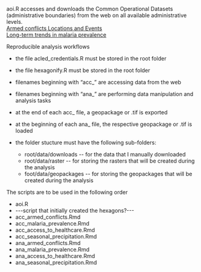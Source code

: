 aoi.R accesses and downloads the Common Operational Datasets (administrative boundaries) from the web on all available administrative levels.  
[Armed conflicts Locations and Events](https://menkli.github.io/malaria_risk/reports/armed_conflicts.html)   
[Long-term trends in malaria prevalence](https://menkli.github.io/malaria_risk/reports/malaria_prevalence.html)  

Reproducible analysis workflows  

- the file acled_credentials.R must be stored in the root folder   
- the file hexagonify.R must be stored in the root folder  
- filenames beginning with “acc_” are accessing data from the web   
- filenames beginning with “ana_” are performing data manipulation and analysis tasks   
- at the end of each acc_ file, a geopackage or .tif is exported  
- at the beginning of each ana_ file, the respective geopackage or .tif is loaded   

- the folder stucture must have the following sub-folders:  
  - root/data/downloads   -- for the data that I manually downloaded  
  - root/data/raster      -- for storing the rasters that will be created during the analysis  
  - foot/data/geopackages -- for storing the geopackages that will be created during the analysis  
  
The scripts are to be used in the following order  
- aoi.R  
- ---script that initially created the hexagons?---  
- acc_armed_conflicts.Rmd  
- acc_malaria_prevalence.Rmd  
- acc_access_to_healthcare.Rmd  
- acc_seasonal_precipitation.Rmd  
- ana_armed_conflicts.Rmd  
- ana_malaria_prevalence.Rmd  
- ana_access_to_healthcare.Rmd  
- ana_seasonal_precipitation.Rmd  
